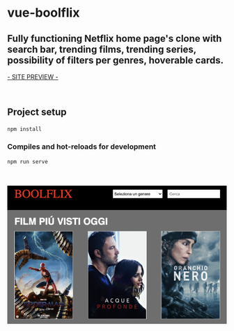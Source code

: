 # vue-boolflix

## Fully functioning Netflix home page's clone with search bar, trending films, trending series, possibility of filters per genres, hoverable cards.

<a href="https://vue-boolflix.web.app" target="_blank">- SITE PREVIEW -</a> 

<br>

## Project setup
```
npm install
```

### Compiles and hot-reloads for development
```
npm run serve
```
<br>
<br>
<img src="./src/assets/img/vue-boolflix-img.png">
